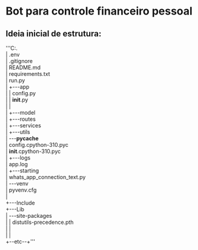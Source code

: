 # Bot para controle financeiro pessoal

## Ideia inicial de estrutura:
'''C:.  
|   .env  
|   .gitignore  
|   README.md  
|   requirements.txt  
|   run.py  
|
+---app  
|   |   config.py  
|   |   __init__.py  
|   |  
|   +---model  
|   +---routes  
|   +---services  
|   +---utils  
|   \---__pycache__  
|           config.cpython-310.pyc  
|           __init__.cpython-310.pyc  
|
+---logs  
|       app.log  
|
+---starting  
|       whats_app_connection_text.py  
|
\---venv  
    |   pyvenv.cfg  
    |  
    +---Include  
    +---Lib  
    |   \---site-packages  
    |       |   distutils-precedence.pth  
    |       |  
    |       |  
    +--etc--+'''  


